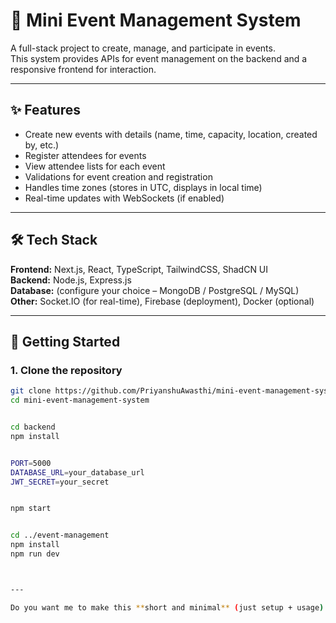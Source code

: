 # 🎉 Mini Event Management System

A full-stack project to create, manage, and participate in events.  
This system provides APIs for event management on the backend and a responsive frontend for interaction.

---

## ✨ Features

- Create new events with details (name, time, capacity, location, created by, etc.)
- Register attendees for events
- View attendee lists for each event
- Validations for event creation and registration
- Handles time zones (stores in UTC, displays in local time)
- Real-time updates with WebSockets (if enabled)
---

## 🛠️ Tech Stack

**Frontend:** Next.js, React, TypeScript, TailwindCSS, ShadCN UI  
**Backend:** Node.js, Express.js  
**Database:** (configure your choice – MongoDB / PostgreSQL / MySQL)  
**Other:** Socket.IO (for real-time), Firebase (deployment), Docker (optional)

---

## 🚀 Getting Started

### 1. Clone the repository
```bash
git clone https://github.com/PriyanshuAwasthi/mini-event-management-system.git
cd mini-event-management-system


cd backend
npm install


PORT=5000
DATABASE_URL=your_database_url
JWT_SECRET=your_secret


npm start


cd ../event-management
npm install
npm run dev



---

Do you want me to make this **short and minimal** (just setup + usage) or keep this **detailed** version with features, structure, etc.?

